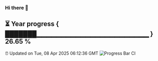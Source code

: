 ### Hi there 👋
⏳ Year progress { ███████▁▁▁▁▁▁▁▁▁▁▁▁▁▁▁▁▁▁▁▁▁▁▁ } 26.65 %
---
⏰ Updated on Tue, 08 Apr 2025 06:12:36 GMT
![Progress Bar CI](https://github.com/Moyi321/Moyi321/workflows/Progress%20Bar%20CI/badge.svg)
